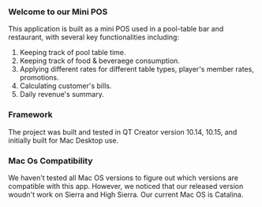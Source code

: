 ### Welcome to our Mini POS
  This application is built as a mini POS used in a pool-table bar and restaurant, with several key functionalities including: 
  1. Keeping track of pool table time.
  2. Keeping track of food & beveraege consumption.
  3. Applying different rates for different table types, player's member rates, promotions.
  4. Calculating customer's bills.
  5. Daily revenue's summary.
  
### Framework 
  The project was built and tested in QT Creator version 10.14, 10.15, and initially built for Mac Desktop use.
### Mac Os Compatibility
  We haven't tested all Mac OS versions to figure out which versions are compatible with this app. However, we noticed that our released version woudn't work on Sierra and High Sierra. Our current Mac OS is Catalina.

  
  

